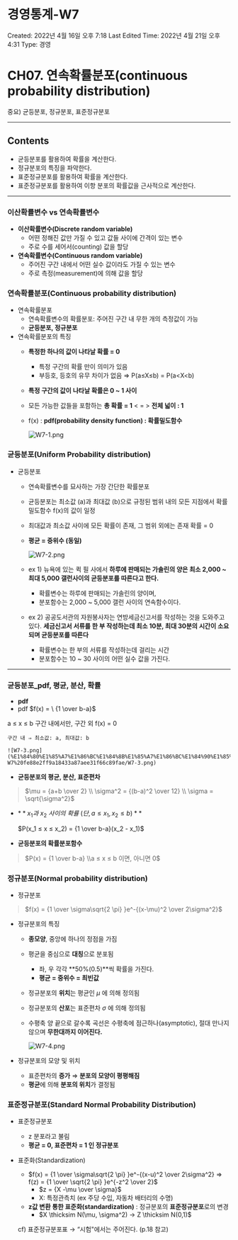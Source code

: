 # 경영통계-W7

Created: 2022년 4월 16일 오후 7:18
Last Edited Time: 2022년 4월 21일 오후 4:31
Type: 경영

# CH07. 연속확률분포(continuous probability distribution)

중요) 균등분포, 정규분포, 표준정규분포

---

## Contents

- 균등분포를 활용하여 확률을 계산한다.
- 정규분포의 특징을 파악한다.
- 표준정규분포를 활용하여 확률을 계산한다.
- 표준정규분포를 활용하여 이항 분포의 확률값을 근사적으로 계산한다.

---

### 이산확률변수 vs 연속확률변수

- **이산확률변수(Discrete random variable)**
    - 어떤 정해진 값만 가질 수 있고 값들 사이에 간격이 있는 변수
    - 주로 수를 세어서(counting) 값을 할당
- **연속확률변수(Continuous random variable)**
    - 주어진 구간 내에서 어떤 실수 값이라도 가질 수 있는 변수
    - 주로 측정(measurement)에 의해 값을 할당

### 연속확률분포(**Continuous probability distribution)**

- 연속확률분포
    - 연속확률변수의 확률분포: 주어진 구간 내 무한 개의 측정값이 가능
    - **균등분포, 정규분포**
- 연속확률분포의 특징
    - **특정한 하나의 값이 나타날 확률 = 0**
        - 특정 구간의 확률 만이 의미가 있음
        - 부등호, 등호의 유무 차이가 없음 ⇒ P(a≤X≤b) = P(a<X<b)
    - **특정 구간의 값이 나타날 확률은 0 ~ 1 사이**
    - 모든 가능한 값들을 포함하는 **총 확률 = 1**  < = > **전체 넓이 : 1**
    - f(x) : **pdf(probability density function)  : 확률밀도함수**
        
        ![W7-1.png](%E1%84%80%E1%85%A7%E1%86%BC%E1%84%8B%E1%85%A7%E1%86%BC%E1%84%90%E1%85%A9%E1%86%BC%E1%84%80%E1%85%A8-W7%20fe88e2ff9a18433a87aee31f66c89fae/W7-1.png)
        
    

### 균등분포(Uniform Probability distribution)

- 균등분포
    - 연속확률변수를 묘사하는 가장 간단한 확률분포
    - 균등분포는 최소값 (a)과 최대값 (b)으로 규정된 범위 내의 모든 지점에서 확률밀도함수 f(x)의 값이 일정
    - 최대값과 최소값 사이에 모든 확률이 존재, 그 범위 외에는 존재 확률 = 0
    - **평균 = 중위수 (동일)**
        
        ![W7-2.png](%E1%84%80%E1%85%A7%E1%86%BC%E1%84%8B%E1%85%A7%E1%86%BC%E1%84%90%E1%85%A9%E1%86%BC%E1%84%80%E1%85%A8-W7%20fe88e2ff9a18433a87aee31f66c89fae/W7-2.png)
        
    - ex 1) 뉴욕에 있는 퀵 필 사에서 **하루에 판매되는 가솔린의 양은 최소 2,000 ~ 최대 5,000 갤런사이의 균등분포를 따른다고 한다.**
        - 확률변수는 하루에 판매되는 가솔린의 양이며,
        - 분포함수는 2,000 ~ 5,000 갤런 사이의 연속함수이다.
    - ex 2) 공공도서관의 자원봉사자는 연방세금신고서를 작성하는 것을 도와주고 있다. **세금신고서 서류를 한 부 작성하는데 최소 10분, 최대 30분의 시간이 소요되며 균등분포를 따른다**
        - 확률변수는 한 부의 서류를 작성하는데 걸리는 시간
        - 분포함수는 10 ~ 30 사이의 어떤 실수 값을 가진다.

---

### 균등분포_pdf, 평균, 분산, 확률

- **pdf**
- pdf
$f(x) = \ {1 \over b-a}$ 

a ≤ x ≤ b 구간 내에서만, 구간 외 f(x)  = 0
    
    구간 내 ⇒ 최소값: a, 최대값: b
    
    ![W7-3.png](%E1%84%80%E1%85%A7%E1%86%BC%E1%84%8B%E1%85%A7%E1%86%BC%E1%84%90%E1%85%A9%E1%86%BC%E1%84%80%E1%85%A8-W7%20fe88e2ff9a18433a87aee31f66c89fae/W7-3.png)
    

- **균등분포의 평균, 분산, 표준편차**

> $\mu = {a+b \over 2} \\ \sigma^2 = {(b-a)^2 \over 12} \\ \sigma = \sqrt{\sigma^2}$
> 

- $**x_1 과\ x_2\ 사이의\ 확률\ (단, a ≤ x_1, x_2 ≤ b)**$
    
    $P(x_1 ≤ x ≤ x_2) = {1 \over b-a}(x_2 - x_1)$
    
- **균등분포의 확률분포함수**

> $P(x) = {1 \over b-a} \\a ≤ x ≤ b 이면, 아니면 0$
> 

### 정규분포(Normal probability distribution)

- 정규분포

> $f(x) = {1 \over \sigma\sqrt{2 \pi} }e^-{(x-\mu)^2 \over 2\sigma^2}$
> 

- 정규분포의 특징
    - **종모양**, 중앙에 하나의 정점을 가짐
    - 평균을 중심으로 **대칭**으로 분포됨
        - 좌, 우 각각 **50%(0.5)**씩 확률을 가진다.
        - **평균 = 중위수 = 최빈값**
    - 정규분포의 **위치**는 평균인 $\mu$ 에 의해 정의됨
    - 정규분포의 **산포**는 표준편차 $\sigma$ 에 의해 정의됨
    - 수평축 양 끝으로 갈수록 곡선은 수평축에 점근하나(asymptotic), 절대 만나지 않으며 **무한대까지 이어진다.**
        
        ![W7-4.png](%E1%84%80%E1%85%A7%E1%86%BC%E1%84%8B%E1%85%A7%E1%86%BC%E1%84%90%E1%85%A9%E1%86%BC%E1%84%80%E1%85%A8-W7%20fe88e2ff9a18433a87aee31f66c89fae/W7-4.png)
        
- 정규분포의 모양 및 위치
    - 표준편차의 **증가** ⇒ **분포의 모양이 평평해짐**
    - **평균**에 의해 **분포의 위치**가 결정됨

### 표준정규분포(Standard Normal Probability Distribution)

- 표준정규분포
    - z 분포라고 불림
    - **평균 = 0, 표준편차 = 1 인 정규분포**
- 표준화(Standardization)
    - $f(x) = {1 \over \sigma\sqrt{2 \pi} }e^-{(x-u)^2 \over 2\sigma^2} => f(z) = {1 \over \sqrt{2 \pi} }e^{-z^2 \over 2}$
        - $z = {X -\mu \over \sigma}$
        - X: 특정관측치 (ex 주당 수입, 자동차 배터리의 수명)
    - **z값 변환 통한 표준화(standardization)** : 정규분포의 **표준정규분포**로의 변경
        - $X \thicksim N(\mu, \sigma^2) → Z \thicksim N(0,1)$
    
    cf) 표준정규분포표 → “시험"에서는 주어진다. (p.18 참고)